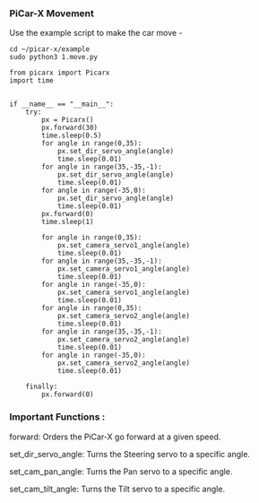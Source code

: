 ### PiCar-X Movement

Use the example script to make the car move - 

````
cd ~/picar-x/example
sudo python3 1.move.py
````


````
from picarx import Picarx
import time


if __name__ == "__main__":
    try:
        px = Picarx()
        px.forward(30)
        time.sleep(0.5)
        for angle in range(0,35):
            px.set_dir_servo_angle(angle)
            time.sleep(0.01)
        for angle in range(35,-35,-1):
            px.set_dir_servo_angle(angle)
            time.sleep(0.01)
        for angle in range(-35,0):
            px.set_dir_servo_angle(angle)
            time.sleep(0.01)
        px.forward(0)
        time.sleep(1)

        for angle in range(0,35):
            px.set_camera_servo1_angle(angle)
            time.sleep(0.01)
        for angle in range(35,-35,-1):
            px.set_camera_servo1_angle(angle)
            time.sleep(0.01)
        for angle in range(-35,0):
            px.set_camera_servo1_angle(angle)
            time.sleep(0.01)
        for angle in range(0,35):
            px.set_camera_servo2_angle(angle)
            time.sleep(0.01)
        for angle in range(35,-35,-1):
            px.set_camera_servo2_angle(angle)
            time.sleep(0.01)
        for angle in range(-35,0):
            px.set_camera_servo2_angle(angle)
            time.sleep(0.01)

    finally:
        px.forward(0)
````


### Important Functions :

forward: Orders the PiCar-X go forward at a given speed.

set_dir_servo_angle: Turns the Steering servo to a specific angle.

set_cam_pan_angle: Turns the Pan servo to a specific angle.

set_cam_tilt_angle: Turns the Tilt servo to a specific angle.
